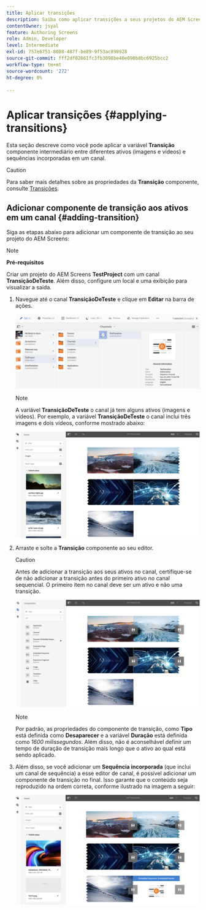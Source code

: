 ```yaml
---
title: Aplicar transições
description: Saiba como aplicar transições a seus projetos do AEM Screens.
contentOwner: jsyal
feature: Authoring Screens
role: Admin, Developer
level: Intermediate
exl-id: 757e6751-8008-487f-be89-9f53ac898928
source-git-commit: fff2df02661fc3fb3098be40e090b8bc6925bcc2
workflow-type: tm+mt
source-wordcount: '272'
ht-degree: 0%

---
```


# Aplicar transições {#applying-transitions}

Esta seção descreve como você pode aplicar a variável **Transição** componente intermediário entre diferentes ativos (imagens e vídeos) e sequências incorporadas em um canal.

>[!CAUTION]
>
>Para saber mais detalhes sobre as propriedades da **Transição** componente, consulte [Transições](adding-components-to-a-channel.md#transition).

## Adicionar componente de transição aos ativos em um canal {#adding-transition}

Siga as etapas abaixo para adicionar um componente de transição ao seu projeto do AEM Screens:

>[!NOTE]
>
>**Pré-requisitos**
>
>Criar um projeto do AEM Screens **TestProject** com um canal **TransiçãoDeTeste**. Além disso, configure um local e uma exibição para visualizar a saída.

1. Navegue até o canal **TransiçãoDeTeste** e clique em **Editar** na barra de ações.

   ![image1](assets/transitions1.png)

   >[!NOTE]
   >
   >A variável **TransiçãoDeTeste** o canal já tem alguns ativos (imagens e vídeos). Por exemplo, a variável **TransiçãoDeTeste** o canal inclui três imagens e dois vídeos, conforme mostrado abaixo:

   ![image2](assets/transitions2.png)


1. Arraste e solte a **Transição** componente ao seu editor.

   >[!CAUTION]
   >
   >Antes de adicionar a transição aos seus ativos no canal, certifique-se de não adicionar a transição antes do primeiro ativo no canal sequencial. O primeiro item no canal deve ser um ativo e não uma transição.

   ![image3](assets/transitions3.png)

   >[!NOTE]
   >
   >Por padrão, as propriedades do componente de transição, como **Tipo** está definida como **Desaparecer** e a variável **Duração** está definida como *1600 milissegundos*. Além disso, não é aconselhável definir um tempo de duração de transição mais longo que o ativo ao qual está sendo aplicado.

1. Além disso, se você adicionar um **Sequência incorporada** (que inclui um canal de sequência) a esse editor de canal, é possível adicionar um componente de transição no final. Isso garante que o conteúdo seja reproduzido na ordem correta, conforme ilustrado na imagem a seguir:

   ![image3](assets/transitions5.png)
